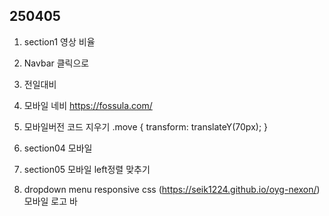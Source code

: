 ## 250405

1. section1 영상 비율
2. Navbar 클릭으로
3. 전일대비

4. 모바일 네비 https://fossula.com/
5. 모바일버전 코드 지우기
.move {
    transform: translateY(70px);
}

6. section04 모바일
7. section05 모바일 left정렬 맞추기

8. dropdown menu responsive css (https://seik1224.github.io/oyg-nexon/)
모바일
로고       바